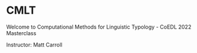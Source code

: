 # CMLT
Welcome to Computational Methods for Linguistic Typology - CoEDL 2022 Masterclass

Instructor: Matt Carroll

